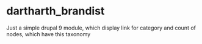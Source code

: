 # dartharth_brandist

Just a simple drupal 9 module, which display link for category and count of nodes, which have this taxonomy

